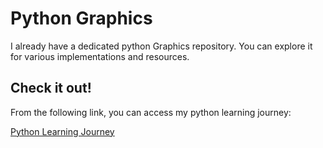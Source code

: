 # Python Graphics

I already have a dedicated python Graphics repository. You can explore it for various implementations and resources.

## Check it out!

From the following link, you can access my python learning journey:

[Python Learning Journey](https://github.com/avarshvir/Python-Learning-Journey/tree/main/python_graphics)
